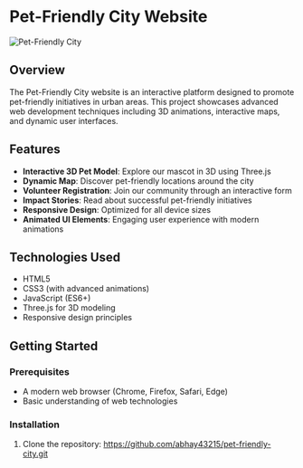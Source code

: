 # Pet-Friendly City Website

![Pet-Friendly City](https://i.imgur.com/8ZP4lGm.png)

## Overview

The Pet-Friendly City website is an interactive platform designed to promote pet-friendly initiatives in urban areas. This project showcases advanced web development techniques including 3D animations, interactive maps, and dynamic user interfaces.

## Features

- **Interactive 3D Pet Model**: Explore our mascot in 3D using Three.js
- **Dynamic Map**: Discover pet-friendly locations around the city
- **Volunteer Registration**: Join our community through an interactive form
- **Impact Stories**: Read about successful pet-friendly initiatives
- **Responsive Design**: Optimized for all device sizes
- **Animated UI Elements**: Engaging user experience with modern animations

## Technologies Used

- HTML5
- CSS3 (with advanced animations)
- JavaScript (ES6+)
- Three.js for 3D modeling
- Responsive design principles

## Getting Started

### Prerequisites

- A modern web browser (Chrome, Firefox, Safari, Edge)
- Basic understanding of web technologies

### Installation
1. Clone the repository: https://github.com/abhay43215/pet-friendly-city.git

